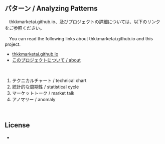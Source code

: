 ## **パターン / Analyzing Patterns**

　thkkmarketai.github.io、及びプロジェクトの詳細については、以下のリンクをご参照ください。

　You can read the following links about thkkmarketai.github.io and this project.

- [thkkmarketai.github.io](https://thkkmarketai.github.io)
- [このプロジェクトについて / about](https://thkkmarketai.github.io/about)

&emsp;

1. テクニカルチャート / technical chart
2. 統計的な周期性 / statistical cycle
3. マーケットトーク / market talk
4. アノマリー / anomaly

&emsp;

## **License**
-

&emsp;


<!-- １周期（分、時間、日、週・・などの時間周期、イベントの前と後） -->
